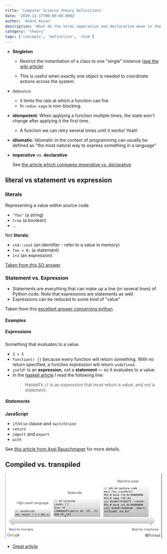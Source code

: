 ```yaml
---
title: 'Computer Science theory definitions'
date: '2019-11-17T00:00:00.000Z'
author: 'André Kovac'
description: 'What do the terms imperative and declarative mean in the context of programming languages?'
category: 'theory'
tags: ['concepts', 'definition', 'stub']
---
```


- **Singleton**

  - Restrict the instantiation of a class to one "single" instance ([see the wiki article](https://en.wikipedia.org/wiki/Singleton_pattern))

  - This is useful when exactly one object is needed to coordinate actions across the system.

- `debounce`:

  - it limits the rate at which a function can fire
  - In `redux-saga` is non-blocking.

- **idempotent**: When applying a function multiple times, the state won't change after applying it the first time.

  - A function we can retry several times until it works! Yeah!

- **idiomatic**: Idiomatic in the context of programming can usually be defined as "the most natural way to express something in a language"

- **imperative** vs. **declarative**

  See [the article which compares imperative vs. declarative](./imperative-declerative.md)

## literal vs statement vs expression

### literals

Representing a value within source code.

- `"foo"` (a string)
- `true` (a boolean)
- ...

Not **literals**:

  - `std::cout` (an identifier - refer to a value in memory)
  - `foo = 0;` (a statement)
  - `1+2` (an expression)

[Taken from this SO answer](https://stackoverflow.com/a/485161).

### Statement vs. Expression

- Statements are everything that can make up a line (or several lines) of Python code. Note that expressions are statements as well.
- Expressions can be reduced to some kind of "value"

Taken from this [excellent answer concerning python](https://stackoverflow.com/a/4728147/3210677).

#### Examples

##### Expressions

Something that evaluates to a value.

- `3 + 5`
- `function() {}` because every function will return something. With no return specified, a function expression will return `undefined`.
- `yield*` is an **expression**, not a **statement** — so it evaluates to a value.
- In the [haskell article](../haskell/haskell.md) I read the following line:
  > Haskell’s `if` is an *expression* that must return a value, and not a *statement*.

##### Statements

**JavaScript**

- `if`/`else` clause and `switch`/`case`
- `return`
- `import` and `export`
- `with`

See [this article from Axel Rauschmayer](https://2ality.com/2012/09/expressions-vs-statements.html) for more details.


## Compiled vs. transpiled

![High level languages to machine code](./images/high-level-language-to-machine-code.png)

- [Great article](https://medium.com/@allansendagi/inside-the-javascript-engine-compiler-and-interpreter-c8faa638b0d9)